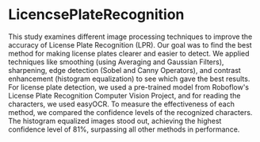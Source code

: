# LicencsePlateRecognition

This study examines different image processing techniques to improve the accuracy of License Plate Recognition (LPR). Our goal was to find the best method for making license plates clearer and easier to detect. We applied techniques like smoothing (using Averaging and Gaussian Filters), sharpening, edge detection (Sobel and Canny Operators), and contrast enhancement (histogram equalization) to see which gave the best results. For license plate detection, we used a pre-trained model from Roboflow's License Plate Recognition Computer Vision Project, and for reading the characters, we used easyOCR. To measure the effectiveness of each method, we compared the confidence levels of the recognized characters. The histogram equalized images stood out, achieving the highest confidence level of 81%, surpassing all other methods in performance.
